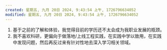 ```yaml
---
created: 星期五, 九月 20日 2024, 9:43:54 上午, 1726796634052
modified: 星期五, 九月 20日 2024, 9:43:54 上午, 1726796634052
---
```


1. 基于之前的了解和体验，我觉得目前的学历还不太会成为我职业发展的瓶颈。
2. 我不喜欢科研，更偏向于做落地/上线工程实践，在实践中学以致用，在实践中发现问题，然后再反过来有针对性地去深入学习相关领域。